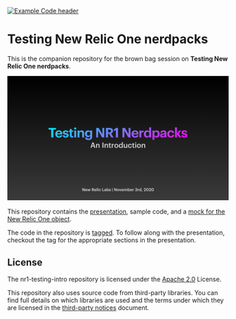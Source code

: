 [![Example Code header](https://github.com/newrelic/opensource-website/raw/master/src/images/categories/Example_Code.png)](https://opensource.newrelic.com/oss-category/#example-code)

# Testing New Relic One nerdpacks

This is the companion repository for the brown bag session on **Testing New Relic One nerdpacks**.

[![screenshot of presentation](screenshot.png)](slides.pdf)

This repository contains the [presentation](slides.pdf), sample code, and a [mock for the New Relic One object](__mocks__).

The code in the repository is [tagged](../../tags). To follow along with the presentation, checkout the tag for the appropriate sections in the presentation.

## License
The nr1-testing-intro repository is licensed under the [Apache 2.0](http://apache.org/licenses/LICENSE-2.0.txt) License.

This repository also uses source code from third-party libraries. You can find full details on which libraries are used and the terms under which they are licensed in the [third-party notices](THIRD_PARTY_NOTICES.md) document.
